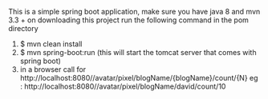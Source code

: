  This is a simple spring boot application, make sure you have java 8 and mvn 3.3 +
 on downloading this project run the following command in the pom directory

1. $ mvn clean install
2. $ mvn spring-boot:run (this will start the tomcat server that comes with spring boot)
3. in a browser call for http://localhost:8080//avatar/pixel/blogName/{blogName}/count/{N} eg : http://localhost:8080//avatar/pixel/blogName/david/count/10

